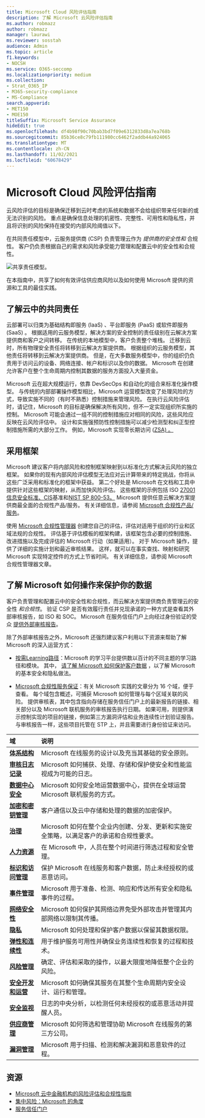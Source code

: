 ```yaml
---
title: Microsoft Cloud 风险评估指南
description: 了解 Microsoft 云风险评估指南
ms.author: robmazz
author: robmazz
manager: laurawi
ms.reviewer: sosstah
audience: Admin
ms.topic: article
f1.keywords:
- NOCSH
ms.service: O365-seccomp
ms.localizationpriority: medium
ms.collection:
- Strat_O365_IP
- M365-security-compliance
- MS-Compliance
search.appverid:
- MET150
- MOE150
titleSuffix: Microsoft Service Assurance
hideEdit: true
ms.openlocfilehash: df4b98f90c70bab3bd7f09e6312833d8a7ea768b
ms.sourcegitcommit: 85b36ce8c79fb111980cc6462f2addb44a924065
ms.translationtype: MT
ms.contentlocale: zh-CN
ms.lasthandoff: 11/02/2021
ms.locfileid: "60678429"
---
```

# <a name="risk-assessment-guide-for-microsoft-cloud"></a>Microsoft Cloud 风险评估指南

云风险评估的目标是确保迁移到云时考虑的系统和数据不会给组织带来任何新的或无法识别的风险。 重点是确保信息处理的机密性、完整性、可用性和隐私性，并且将识别的风险保持在接受的内部风险阈值以下。

在共同责任模型中，云服务提供商 (CSP) 负责管理云作为 *提供商的安全性和* 合规性。 客户仍负责根据自己的需求和风险承受能力管理和配置云中的安全性和合规性。

![共享责任模型。](../media/assurance-shared-responsibility-model.png)

在本指南中，共享了如何有效评估供应商风险以及如何使用 Microsoft 提供的资源和工具的最佳实践。

## <a name="understand-shared-responsibility-in-the-cloud"></a>了解云中的共同责任

云部署可以归类为基础结构即服务 (IaaS) 、平台即服务 (PaaS) 或软件即服务 (SaaS) 。 根据适用的云服务模型，解决方案的安全控制的责任级别在云解决方案提供商和客户之间转移。 在传统的本地模型中，客户负责整个堆栈。 迁移到云时，所有物理安全责任将转移到云解决方案提供商。 根据组织的云服务模型，其他责任将转移到云解决方案提供商。 但是，在大多数服务模型中，你的组织仍负责用于访问云的设备、网络连接、帐户和标识以及你的数据。 Microsoft 在创建允许客户在整个生命周期内控制其数据的服务方面投入大量资金。

Microsoft 云在超大规模运行，依靠 DevSecOps 和自动化的组合来标准化操作模型。 与传统的内部部署操作模型相比，Microsoft 运营模型改变了处理风险的方式，导致实施不同的（有时不熟悉）控制措施来管理风险。 在执行云风险评估时，请记住，Microsoft 的目标是确保解决所有风险，但不一定实现组织所实施的控制。 Microsoft 可能会通过一组不同的控制措施应对相同的风险，这些风险应反映在云风险评估中。 设计和实施强预防性控制措施可以减少检测型和纠正型控制措施所需的大部分工作。 例如，Microsoft 实现零长期访问 ([ZSA) 。 ](assurance-microsoft-365-service-engineer-access-control.md)

## <a name="adopt-a-framework"></a>采用框架

Microsoft 建议客户将内部风险和控制框架映射到以标准化方式解决云风险的独立框架。 如果你的现有内部风险评估模型无法应对云计算带来的特定挑战，你将从这些广泛采用和标准化的框架中获益。 第二个好处是 Microsoft 在文档和工具中提供针对这些框架的映射，从而加快风险评估。 这些框架的示例包括 ISO [27001 信息安全标准、CIS](/compliance/regulatory/offering-iso-27001)基准和[NIST SP 800-53。](https://csrc.nist.gov/Projects/risk-management/sp800-53-controls/release-search#!/800-53) [](/compliance/regulatory/offering-cis-benchmark) Microsoft 提供任意云解决方案提供商最全面的合规性产品/服务。 有关详细信息，请参阅 [Microsoft 合规性产品/服务](/compliance/regulatory/offering-home)。

使用 [Microsoft 合规性管理器](/microsoft-365/compliance/compliance-manager) 创建您自己的评估，评估对适用于组织的行业和区域法规的合规性。 评估基于评估模板的框架构建，该框架包含必要的控制措施、改进措施以及完成评估的 Microsoft 行动（如果适用）。 对于 Microsoft 操作，提供了详细的实施计划和最近审核结果。 这样，就可以在事实查找、映射和研究 Microsoft 实现特定控件的方式上节省时间。 有关详细信息，请参阅 Microsoft 合规性管理器文章。

## <a name="understand-how-microsoft-operates-to-safeguard-your-data"></a>了解 Microsoft 如何操作来保护你的数据

客户负责管理和配置云中的安全性和合规性，而云解决方案提供商负责管理云的安全性 *和合规性*。 验证 CSP 是否有效履行责任并兑现承诺的一种方式是查看其外部审核报告，如 ISO 和 SOC。 Microsoft 在服务信任门户上向经过身份验证的受众 [提供外部审核报告](https://servicetrust.microsoft.com/ViewPage/MSComplianceGuideV3)。

除了外部审核报告之外，Microsoft 还强烈建议客户利用以下资源来帮助了解 Microsoft 的深入运营方式：

- [按需Learning路径](/learn/roles/auditor)：Microsoft 的学习平台提供数以百计的不同主题的学习路径和模块。 其中， [请了解 Microsoft 如何保护客户数据](/learn/paths/audit-safeguard-customer-data/) ，以了解 Microsoft 的基本安全和隐私做法。

- [Microsoft 合规性服务保证](/compliance/#service-assurance)：有关 Microsoft 实践的文章分为 16 个域，便于查看。 每个域包含概述，可捕获 Microsoft 如何管理与每个区域关联的风险。 提供审核表，其中包含指向存储在服务信任门户上的最新报告的链接、相关部分以及 Microsoft 联机服务的审核报告执行日期。 如果可用，则提供演示控制实现的项目的链接，例如第三方漏洞评估和业务连续性计划验证报告。 与审核报告一样，这些项目托管在 STP 上，并且需要进行身份验证来访问。

| **域** |**说明** |
|:---------- |:-------------- |
| [**体系结构**](assurance-architecture.md) | Microsoft 在线服务的设计以及充当其基础的安全原则。 |
| [**审核日志记录**](assurance-audit-logging.md) | Microsoft 如何捕获、处理、存储和保护使安全和性能监视成为可能的日志。 |
| [**数据中心安全**](assurance-datacenter-security.md) | Microsoft 如何安全地运营数据中心，提供在全球运营 Microsoft 联机服务的方式。 |
| [**加密和密钥管理**](assurance-encryption.md) | 客户通信以及云中存储和处理的数据的加密保护。 |
| [**治理**](assurance-governance.md) | Microsoft 如何在整个企业内创建、分发、更新和实施安全策略，以满足客户的承诺和合规性要求。 |
| [**人力资源**](assurance-human-resources.md) | 在 Microsoft 中，人员在整个时间进行筛选过程和安全管理。 |
| [**标识和访问管理**](assurance-identity-and-access-management.md) | 保护 Microsoft 在线服务和客户数据，防止未经授权的或恶意访问。 |
| [**事件管理**](assurance-incident-management.md) | Microsoft 用于准备、检测、响应和传达所有安全和隐私事件的过程。 |
| [**网络安全性**](assurance-network-security.md) | Microsoft 如何保护其网络边界免受外部攻击并管理其内部网络以限制其传播。 |
| [**隐私**](assurance-privacy.md) | Microsoft 如何处理和保护客户数据以保留其数据权限。 |
| [**弹性和连续性**](assurance-resiliency-and-continuity.md) | 用于维护服务可用性并确保业务连续性和恢复的过程和技术。 |
| [**风险管理**](assurance-risk-management.md) | 确定、评估和采取的操作，以最大限度地降低整个企业的风险。 |
| [**安全开发和运营**](assurance-security-development-and-operation.md) | Microsoft 如何确保其服务在其整个生命周期内安全设计、运行和管理。 |
| [**安全监视**](assurance-security-monitoring.md) | 日志的中央分析，以检测任何未经授权的或恶意活动并提醒人员。 |
| [**供应商管理**](assurance-supplier-management.md) | Microsoft 如何筛选和管理协助 Microsoft 在线服务的第三方公司。 |
| [**漏洞管理**](assurance-vulnerability-management.md) | Microsoft 用于扫描、检测和解决漏洞和恶意软件的过程。 |

## <a name="resources"></a>资源

- [Microsoft 云中金融机构的风险评估和合规性指南](https://servicetrust.microsoft.com/ViewPage/TrustDocumentsV3?command=Download&downloadType=Document&downloadId=edee9b14-3661-4a16-ba83-c35caf672bd7&tab=7f51cb60-3d6c-11e9-b2af-7bb9f5d2d913&docTab=7f51cb60-3d6c-11e9-b2af-7bb9f5d2d913_FAQ_and_White_Papers)
- [集中风险：Microsoft 的角度](https://azure.microsoft.com/mediahandler/files/resourcefiles/concentration-risk-perspectives-from-microsoft-/Concentration_Risk_Perspectives_092020.pdf)
- [服务信任门户](https://servicetrust.microsoft.com/)
